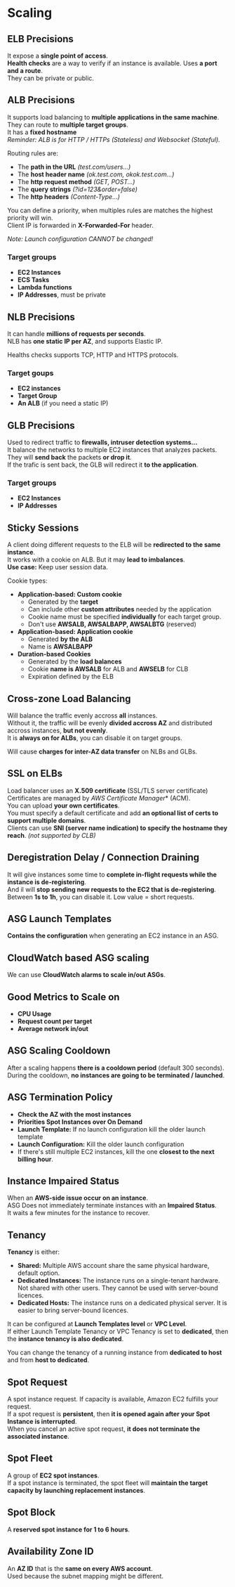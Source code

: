# Scaling

## ELB Precisions

It expose a **single point of access**.  
**Health checks** are a way to verify if an instance is available. Uses **a port and a route**.  
They can be private or public.  

## ALB Precisions

It supports load balancing to **multiple applications in the same machine**.   
They can route to **multiple target groups**.    
It has a **fixed hostname**  
*Reminder: ALB is for HTTP / HTTPs (Stateless) and Websocket (Stateful).*

Routing rules are:
- The **path in the URL** *(test.com/users...)*
- The **host header name** *(ok.test.com, okok.test.com...)*
- The **http request method** *(GET, POST...)*
- The **query strings** *(?id=123&order=false)*
- The **http headers** *(Content-Type...)*

You can define a priority, when multiples rules are matches the highest priority will win.  
Client IP is forwarded in **X-Forwarded-For** header.

*Note: Launch configuration CANNOT be changed!*

### Target groups

- **EC2 Instances**
- **ECS Tasks**
- **Lambda functions**
- **IP Addresses**, must be private

## NLB Precisions

It can handle **millions of requests per seconds**.  
NLB has **one static IP per AZ**, and supports Elastic IP.  

Healths checks supports TCP, HTTP and HTTPS protocols.

### Target goups

- **EC2 instances**
- **Target Group**
- **An ALB** (if you need a static IP)

## GLB Precisions

Used to redirect traffic to **firewalls, intruser detection systems...**  
It balance the networks to multiple EC2 instances that analyzes packets.  
They will **send back** the packets **or drop it**.  
If the trafic is sent back, the GLB will redirect it **to the application**.  

### Target groups

- **EC2 Instances**
- **IP Addresses**

## Sticky Sessions

A client doing different requests to the ELB will be **redirected to the same instance**.  
It works with a cookie on ALB. But it may **lead to imbalances**.  
**Use case:** Keep user session data.

Cookie types:
- **Application-based: Custom cookie**
  - Generated by the **target**  
  - Can include other **custom attributes** needed by the application
  - Cookie name must be specified **individually** for each target group.
  - Don't use **AWSALB, AWSALBAPP, AWSALBTG** (reserved)
- **Application-based: Application cookie**
  - Generated **by the ALB**
  - Name is **AWSALBAPP**
- **Duration-based Cookies**
  - Generated by the **load balances**
  - Cookie **name is AWSALB** for ALB and **AWSELB** for CLB
  - Expiration defined by the ELB

## Cross-zone Load Balancing

Will balance the traffic evenly accross **all** instances.  
Without it, the traffic will be evenly **divided accross AZ** and distributed accross instances, **but not evenly**.  
It is **always on for ALBs**, you can disable it on target groups.

Will cause **charges for inter-AZ data transfer** on NLBs and GLBs.

## SSL on ELBs

Load balancer uses an **X.509 certificate** (SSL/TLS server certificate)  
Certificates are managed by *AWS Certificate Manager** (ACM).  
You can upload **your own certificates**.  
You must specify a default certificate and add **an optional list of certs to support multiple domains**.  
Clients can use **SNI (server name indication) to specify the hostname they reach**. *(not supported by CLB)*

## Deregistration Delay / Connection Draining

It will give instances some time to **complete in-flight requests while the instance is de-registering**.  
And il will **stop sending new requests to the EC2 that is de-registering**.  
Between **1s to 1h**, you can disable it. Low value = short requests.  

## ASG Launch Templates

**Contains the configuration** when generating an EC2 instance in an ASG.

## CloudWatch based ASG scaling

We can use **CloudWatch alarms to scale in/out ASGs**.

## Good Metrics to Scale on

- **CPU Usage**
- **Request count per target**
- **Average network in/out**

## ASG Scaling Cooldown

After a scaling happens **there is a cooldown period** (default 300 seconds).  
During the cooldown, **no instances are going to be terminated / launched**.  

## ASG Termination Policy

- **Check the AZ with the most instances**
- **Priorities Spot Instances over On Demand**
- **Launch Template:** If no launch configuration kill the older launch template
- **Launch Configuration:** Kill the older launch configuration
- If there's still multiple EC2 instances, kill the one **closest to the next billing hour**.

## Instance Impaired Status

When an **AWS-side issue occur on an instance**.  
ASG Does not immediately terminate instances with an **Impaired Status**.  
It waits a few minutes for the instance to recover.

## Tenancy

**Tenancy** is either:

- **Shared:** Multiple AWS account share the same physical hardware, default option.
- **Dedicated Instances:** The instance runs on a single-tenant hardware. Not shared with other users. They cannot be used with server-bound licences.
- **Dedicated Hosts:** The instance runs on a dedicated physical server. It is easier to bring server-bound licences.

It can be configured at **Launch Templates level** or **VPC Level**.  
If either Launch Template Tenancy or VPC Tenancy is set to **dedicated**, then the **instance tenancy is also dedicated**.  

You can change the tenancy of a running instance from **dedicated to host** and from **host to dedicated**.

## Spot Request

A spot instance request. If capacity is available, Amazon EC2 fulfills your request.    
If a spot request is **persistent**, then **it is opened again after your Spot Instance is interrupted**.  
When you cancel an active spot request, **it does not terminate the associated instance**.

## Spot Fleet

A group of **EC2 spot instances**.  
If a spot instance is terminated, the spot fleet will **maintain the target capacity by launching replacement instances**.

## Spot Block

A **reserved spot instance for 1 to 6 hours**.

## Availability Zone ID

An **AZ ID** that is the **same on every AWS account**.  
Used because the subnet mapping might be different.
